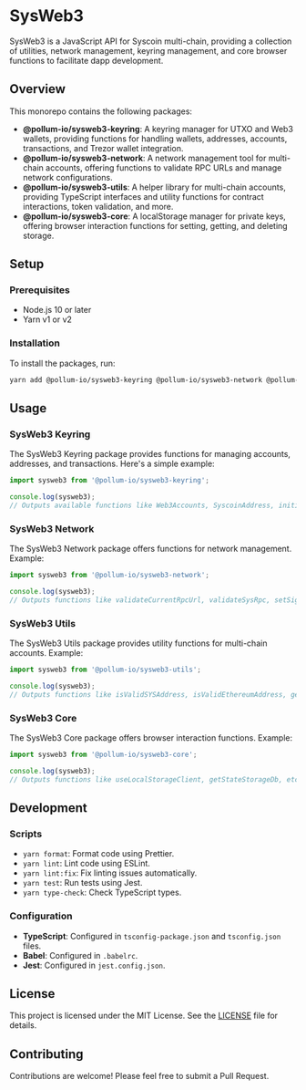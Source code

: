 # SysWeb3

SysWeb3 is a JavaScript API for Syscoin multi-chain, providing a collection of utilities, network management, keyring management, and core browser functions to facilitate dapp development.

## Overview

This monorepo contains the following packages:

- **@pollum-io/sysweb3-keyring**: A keyring manager for UTXO and Web3 wallets, providing functions for handling wallets, addresses, accounts, transactions, and Trezor wallet integration.
- **@pollum-io/sysweb3-network**: A network management tool for multi-chain accounts, offering functions to validate RPC URLs and manage network configurations.
- **@pollum-io/sysweb3-utils**: A helper library for multi-chain accounts, providing TypeScript interfaces and utility functions for contract interactions, token validation, and more.
- **@pollum-io/sysweb3-core**: A localStorage manager for private keys, offering browser interaction functions for setting, getting, and deleting storage.

## Setup

### Prerequisites

- Node.js 10 or later
- Yarn v1 or v2

### Installation

To install the packages, run:

```bash
yarn add @pollum-io/sysweb3-keyring @pollum-io/sysweb3-network @pollum-io/sysweb3-utils @pollum-io/sysweb3-core
```

## Usage

### SysWeb3 Keyring

The SysWeb3 Keyring package provides functions for managing accounts, addresses, and transactions. Here's a simple example:

```js
import sysweb3 from '@pollum-io/sysweb3-keyring';

console.log(sysweb3);
// Outputs available functions like Web3Accounts, SyscoinAddress, initialize, TrezorTransactions, etc.
```

### SysWeb3 Network

The SysWeb3 Network package offers functions for network management. Example:

```js
import sysweb3 from '@pollum-io/sysweb3-network';

console.log(sysweb3);
// Outputs functions like validateCurrentRpcUrl, validateSysRpc, setSignerNetwork, etc.
```

### SysWeb3 Utils

The SysWeb3 Utils package provides utility functions for multi-chain accounts. Example:

```js
import sysweb3 from '@pollum-io/sysweb3-utils';

console.log(sysweb3);
// Outputs functions like isValidSYSAddress, isValidEthereumAddress, getNftImage, createContractUsingAbi, etc.
```

### SysWeb3 Core

The SysWeb3 Core package offers browser interaction functions. Example:

```js
import sysweb3 from '@pollum-io/sysweb3-core';

console.log(sysweb3);
// Outputs functions like useLocalStorageClient, getStateStorageDb, etc.
```

## Development

### Scripts

- `yarn format`: Format code using Prettier.
- `yarn lint`: Lint code using ESLint.
- `yarn lint:fix`: Fix linting issues automatically.
- `yarn test`: Run tests using Jest.
- `yarn type-check`: Check TypeScript types.

### Configuration

- **TypeScript**: Configured in `tsconfig-package.json` and `tsconfig.json` files.
- **Babel**: Configured in `.babelrc`.
- **Jest**: Configured in `jest.config.json`.

## License

This project is licensed under the MIT License. See the [LICENSE](LICENSE) file for details.

## Contributing

Contributions are welcome! Please feel free to submit a Pull Request.
